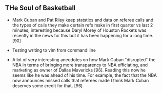 ## THe Soul of Basketball

- Mark Cuban and Pat Riley keep statstics and data on referee calls and the types of calls they make certain refs make in first quarter vs last 2 minutes, interesting because Daryl Morey of Houston Rockets was recently in the news for this but it has been happening for a long time. [90]

- Testing writing to vim from command line

- A lot of very interesting anecdotes on how Mark Cuban "disrupted" the NBA in terms of bringing more transparency to NBA officiating, and marketing as owner of Dallas Mavericks [96]. Reading this now he seems like he was ahead of his time. For example, the fact that the NBA now announces missed calls that referees made I think Mark Cuban deserves some credit for that. [96] 
